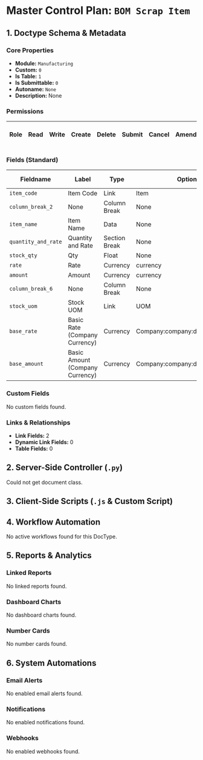 # Master Control Plan: `BOM Scrap Item`

## 1. Doctype Schema & Metadata

### Core Properties
- **Module:** `Manufacturing`
- **Custom:** `0`
- **Is Table:** `1`
- **Is Submittable:** `0`
- **Autoname:** `None`
- **Description:** None

### Permissions
| Role | Read | Write | Create | Delete | Submit | Cancel | Amend | Report | Import | Export | Print | Email | Share | Set User Perms |
|---|---|---|---|---|---|---|---|---|---|---|---|---|---|---|


### Fields (Standard)
| Fieldname | Label | Type | Options | Required | Hidden | Read Only | Default | Description |
|---|---|---|---|---|---|---|---|---|
| `item_code` | Item Code | Link | Item | ✅ |  |  | None | None |
| `column_break_2` | None | Column Break | None |  |  |  | None | None |
| `item_name` | Item Name | Data | None |  |  |  | None | None |
| `quantity_and_rate` | Quantity and Rate | Section Break | None |  |  |  | None | None |
| `stock_qty` | Qty | Float | None | ✅ |  |  | None | None |
| `rate` | Rate | Currency | currency |  |  |  | None | None |
| `amount` | Amount | Currency | currency |  |  | ✅ | None | None |
| `column_break_6` | None | Column Break | None |  |  |  | None | None |
| `stock_uom` | Stock UOM | Link | UOM |  |  | ✅ | None | None |
| `base_rate` | Basic Rate (Company Currency) | Currency | Company:company:default_currency |  |  | ✅ | None | None |
| `base_amount` | Basic Amount (Company Currency) | Currency | Company:company:default_currency |  |  | ✅ | None | None |


### Custom Fields
No custom fields found.


### Links & Relationships
- **Link Fields:** 2
- **Dynamic Link Fields:** 0
- **Table Fields:** 0

## 2. Server-Side Controller (`.py`)
Could not get document class.


## 3. Client-Side Scripts (`.js` & Custom Script)




## 4. Workflow Automation
No active workflows found for this DocType.


## 5. Reports & Analytics
### Linked Reports
No linked reports found.


### Dashboard Charts
No dashboard charts found.


### Number Cards
No number cards found.


## 6. System Automations
### Email Alerts
No enabled email alerts found.


### Notifications
No enabled notifications found.


### Webhooks
No enabled webhooks found.
